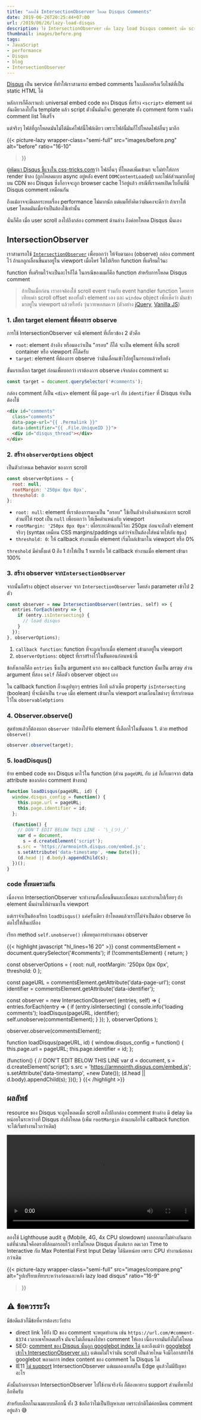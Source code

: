 ```yaml
---
title: "ลองใช้ IntersectionObserver โหลด Disqus Comments"
date: 2019-06-26T20:25:44+07:00
url: /2019/06/26/lazy-load-disqus
description: ใช้ IntersectionObserver เพื่อ lazy load Disqus comment เมื่อ scroll ลงไปถึงด้านล่างของโพสต์
thumbnail: images/before.png
tags:
- JavaScript
- performance
- Disqus
- blog
- IntersectionObserver
---
```


[Disqus](https://disqus.com/) เป็น service ที่ทำให้เราสามารถ embed comments ในบล็อกหรือเว็บไซต์ที่เป็น static HTML ได้

หลักการก็คือเราแปะ universal embed code ของ Disqus ที่สร้าง `<script>` element แค่อันเดียวลงไปใน template
แล้ว script ตัวนั้นมันก็จะ generate ทั้ง comment form
รวมถึง comment list ให้เสร็จ

แต่จริงๆ ไฟล์ที่ถูกโหลดมันไม่ได้มีแค่ไฟล์นี้ไฟล์เดียว เพราะไฟล์นี้มันก็ไปโหลดไฟล์อื่นๆ มาอีก

{{< picture-lazy
  wrapper-class="semi-full"
  src="images/before.png"
  alt="before"
  ratio="16-10"
>}}

<p class="message--warning">
  <a href="https://css-tricks.com/lazy-loading-disqus-comments/#comment-1605581">ผู้พัฒนา Disqus ชี้แจงใน css-tricks.com</a>ว่า
  ไฟล์อื่นๆ ที่โหลดเพิ่มเข้ามา จะไม่ทำให้การ render ช้าลง (ถูกโหลดแบบ async อยู่หลัง event <code>DOMContentLoaded</code>)
และไฟล์ส่วนมากก็อยู่บน CDN ของ Disqus ซึ่งก็อาจจะถูก browser cache ไว้อยู่แล้ว กรณีที่เราเคยเปิดเว็บอื่นที่มี Disqus comment เหมือนกัน
</p>

ถึงแม้อาจจะมีผลกระทบเรื่อง performance ไม่มากนัก แต่ผมก็ยังคิดว่ามันคงจะดีกว่า ถ้าเราให้ user โหลดมันเมื่อจำเป็นต้องใช้เท่านั้น

นั่นก็คือ เมื่อ user scroll ลงไปถึงกล่อง comment ด้านล่าง ถึงค่อยโหลด Disqus นั่นเอง

## IntersectionObserver

เราสามารถใช้ [`IntersectionObserver`](https://developer.mozilla.org/en-US/docs/Web/API/Intersection_Observer_API) เพื่อบอกว่า ให้จับตามอง (observe) กล่อง comment ไว้
ถ้าแกถูกเลื่อนขึ้นมาอยู่ใน viewport เมื่อไหร่ ให้ไปเรียก function ที่เตรียมไว้นะ

function ที่เตรียมไว้จะเป็นอะไรก็ได้ ในกรณีของผมก็คือ function สำหรับการโหลด Disqus comment

> ถ้าเป็นเมื่อก่อน เราอาจต้องใช้ scroll event ร่วมกับ event handler function
โดยการเทียบค่า scroll offset ของทั้งตัว element เอง และ `window` object
เพื่อเช็คว่า มันเข้ามาอยู่ใน viewport แล้วหรือยัง วุ่นวายพอสมควร (ตัวอย่าง [jQuery](https://medium.com/talk-like/detecting-if-an-element-is-in-the-viewport-jquery-a6a4405a3ea2),
[Vanilla JS](https://medium.com/@LewisCowles1/i-also-used-the-concept-but-abandoned-jquery-for-vanilla-js-b55f638586fe))

### 1. เลือก target element ที่ต้องการ observe

การใช้ IntersectionObserver จะมี element ที่เกี่ยวข้อง 2 ตัวคือ

- `root`: element อ้างอิง หรือมองว่าเป็น "กรอบ" ก็ได้ จะเป็น element ที่เป็น scroll container หรือ viewport ก็ได้ครับ
- `target`: element ที่ต้องการ observe ว่ามันเลื่อนเข้าไปอยู่ในกรอบแล้วหรือยัง

ขั้นแรกเลือก target ก่อนเพื่อบอกว่า เราต้องการ observe เจ้ากล่อง comment นะ

```js
const target = document.querySelector('#comments');
```

กล่อง comment ก็เป็น `<div>` element ที่มี `page-url` กับ `identifier` ที่ Disqus จำเป็นต้องใช้

```html
<div id="comments"
  class="comments"
  data-page-url="{{ .Permalink }}"
  data-identifier="{{ .File.UniqueID }}">
  <div id="disqus_thread"></div>
</div>
```

### 2. สร้าง `observerOptions` object

เป็นตัวกำหนด behavior ของการ scroll

```js
const observerOptions = {
  root: null,
  rootMargin: '250px 0px 0px',
  threshold: 0
};
```

- `root: null`: element ที่เราต้องการมองเป็น "กรอบ" ใช้เป็นตัวอ้างอิงตำแหน่งการ scroll ส่วนที่ให้ root เป็น `null` เพื่อบอกว่า ให้เช็คตำแหน่งกับ viewport
- `rootMargin: '250px 0px 0px'`: เผื่อระยะด้านบนไว้ละ 250px ก่อนจะถึงตัว element จริงๆ (syntax เหมือน CSS margins/paddings แต่ว่าจำเป็นต้องใส่หน่วยให้กับ `0px`)
- `threshold: 0`: ให้ callback ทำงานเมื่อ element เริ่มโผล่เข้ามาใน viewport หรือ 0%

`threshold` มีค่าตั้งแต่ 0 ถึง 1 ถ้าให้เป็น 1 หมายถึง ให้ callback ทำงานเมื่อ element เข้ามา 100%

### 3. สร้าง observer จาก ​`IntersectionObserver`

จากนั้นก็สร้าง object `observer` จาก `IntersectionObserver` โดยส่ง parameter เข้าไป 2 ตัว

```js
const observer = new IntersectionObserver((entries, self) => {
  entries.forEach(entry => {
    if (entry.isIntersecting) {
      // load disqus
    }
  });
}, observerOptions);
```

1. `callback function`: function ที่จะถูกเรียกเมื่อ element เข้ามาอยู่ใน viewport
2. `observerOptions`: object ที่เราสร้างไว้ในขั้นตอนก่อนหน้านี้

ข้อสังเกตก็คือ `entries` ซึ่งเป็น argument แรก ของ callback function นั้นเป็น array
ส่วน argument ที่สอง `self` ก็คือตัว observer object เอง

ใน callback function ก็วนลูปทุกๆ entries อีกที แล้วเช็ค property `isIntersecting` (boolean)
ที่จะมีค่าเป็น `true` เมื่อ element เข้ามาใน viewport ตามเงื่อนไขต่างๆ ที่เรากำหนดไว้ใน `observableOptions`

### 4. Observer.observe()

สุดท้ายแล้วก็ต้องบอก `observer` ว่าต้องไปจับ element ที่เลือกไว้ในขั้นตอน 1. ด้วย method `observe()`

```js
observer.observe(target);
```

### 5. loadDisqus()

ย้าย embed code ของ Disqus มาไว้ใน function (ส่วน `pageURL` กับ `id` ก็เก็บมาจาก data attribute ของกล่อง comment ข้างบน)

```js
function loadDisqus(pageURL, id) {
  window.disqus_config = function() {
    this.page.url = pageURL;
    this.page.identifier = id;
  };

  (function() {
    // DON'T EDIT BELOW THIS LINE - ¯\_(ツ)_/¯
    var d = document,
      s = d.createElement('script');
    s.src = 'https://armnointh.disqus.com/embed.js';
    s.setAttribute('data-timestamp', +new Date());
    (d.head || d.body).appendChild(s);
  })();
}
```

### code ทั้งหมดรวมกัน

เนื่องจาก IntersectionObserver จะทำงานทั้งเลื่อนขึ้นและเลื่อนลง และทำงานไปเรื่อยๆ ถ้า element นั้นผ่านไปผ่านมาใน viewport

แต่เราจำเป็นต้องเรียก `loadDisqus()` แค่ครั้งเดียว ถ้าโหลดแล้วเราก็ไม่จำเป็นต้อง observe อีกต่อไปให้สิ้นเปลือง

เรียก method `self.unobserve()` เพื่อหยุดการทำงานของ observer

{{< highlight javascript "hl_lines=16 20" >}}
const commentsElement = document.querySelector('#comments');
if (!commentsElement) {
  return;
}

const observerOptions = {
  root: null,
  rootMargin: '250px 0px 0px',
  threshold: 0
};

const pageURL = commentsElement.getAttribute('data-page-url');
const identifier = commentsElement.getAttribute('data-identifier');

const observer = new IntersectionObserver(
  (entries, self) => {
    entries.forEach(entry => {
      if (entry.isIntersecting) {
        console.info('loading comments');
        loadDisqus(pageURL, identifier);
        self.unobserve(commentsElement);
      }
    });
  },
  observerOptions
);

observer.observe(commentsElement);

function loadDisqus(pageURL, id) {
  window.disqus_config = function() {
    this.page.url = pageURL;
    this.page.identifier = id;
  };

  (function() {
    // DON'T EDIT BELOW THIS LINE
    var d = document,
      s = d.createElement('script');
    s.src = 'https://armnointh.disqus.com/embed.js';
    s.setAttribute('data-timestamp', +new Date());
    (d.head || d.body).appendChild(s);
  })();
}
{{< /highlight >}}

## ผลลัพธ์

resource ของ Disqus จะถูกโหลดเมื่อ scroll ลงไปถึงกล่อง comment ข้างล่าง
มี delay นิดหน่อยในระหว่างที่ Disqus กำลังโหลด (เพิ่ม `rootMargin` ด้านบนอีกได้ callback function จะได้เริ่มทำงานไวกว่าเดิม)

<video controls width="100%" autoplay>
  <source src="images/scroll.webm" type="video/webm">
  <source src="images/scroll.mp4" type="video/mp4">
  Sorry, your browser doesn't support embedded videos.
</video>

ลองใช้ Lighthouse audit ดู (Mobile, 4G, 4x CPU slowdown) ผลออกมาไม่ห่างกันมาก แต่ที่น่าสนใจคือตรงที่ล้อมกรอบไว้
การไม่โหลด Disqus ตั้งแต่แรก ลดเวลา Time to Interactive กับ Max Potential First Input Delay ได้นิดหน่อย
เพราะ CPU ทำงานน้อยลงกว่าเดิม

{{< picture-lazy
  wrapper-class="semi-full"
  src="images/compare.png"
  alt="รูปเปรียบเทียบระหว่างก่อนและหลัง lazy load disqus"
  ratio="16-9"
>}}


## ⚠️ ข้อควรระวัง

มีข้อดีแล้วก็มีข้อที่ควรต้องระวังบ้าง

<div class="message--warning">
  <ul>
    <li>direct link ไปยัง ID ของ comment จะหยุดทำงาน เช่น <code>https://url.com/#comment-8374</code> เวลาเพจโหลดเสร็จ มันจะไม่เลื่อนลงไปหา comment ให้เอง เนื่องจากมันยังไม่ได้โหลด</li>
    <li>SEO: <a href="https://www.quora.com/Does-Disqus-help-SEO-for-a-website">comment ของ Disqus นั้นถูก googlebot index ได้</a> และถึงแม้ว่า <a href="https://webmasters.googleblog.com/2019/05/the-new-evergreen-googlebot.html">googlebot เข้าใจ IntersectionObserver แล้ว</a> แต่ผมไม่ใจว่ามัน scroll เป็นด้วยไหม จึงมีโอกาสทำให้ googlebot พลาดการ index content ของ comment ใน Disqus ได้</li>
    <li>IE11 <a href="https://caniuse.com/#search=intersectionobserver">ไม่ support</a> IntersectionObserver แต่ผมลองเทสต์ใน Edge  ดูแล้วไม่มีปัญหาอะไร</li>
  </ul>
</div>

ดังนั้นถ้าอยากเอา IntersectionObserver ไปใช้งานจริงจัง ก็ต้องหาทาง support ส่วนที่หายไปอีกทีครับ

สำหรับบล็อกโนเนมแบบบล็อกนี้ ทั้ง 3 ข้อถือว่าไม่เป็นปัญหาเลย เพราะปกติไม่ค่อยมีคน comment อยู่แล้ว 😅
